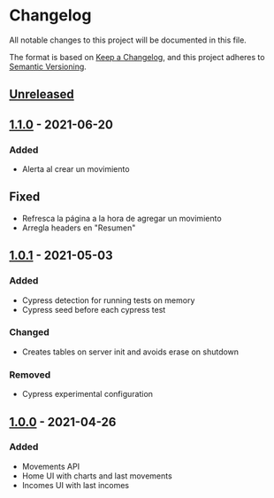 # Changelog

All notable changes to this project will be documented in this file.

The format is based on [Keep a Changelog](https://keepachangelog.com/en/1.0.0/),
and this project adheres to [Semantic Versioning](https://semver.org/spec/v2.0.0.html).

## [Unreleased]

## [1.1.0] - 2021-06-20

### Added

-   Alerta al crear un movimiento

## Fixed

-   Refresca la página a la hora de agregar un movimiento
-   Arregla headers en "Resumen"

## [1.0.1] - 2021-05-03

### Added

-   Cypress detection for running tests on memory
-   Cypress seed before each cypress test

### Changed

-   Creates tables on server init and avoids erase on shutdown

### Removed

-   Cypress experimental configuration

## [1.0.0] - 2021-04-26

### Added

-   Movements API
-   Home UI with charts and last movements
-   Incomes UI with last incomes

[unreleased]: https://github.com/jcrzmoyano/gitapp/compare/v1.1.0...HEAD
[1.1.0]: https://github.com/jcrzmoyano/gitapp/releases/tag/v1.1.0
[1.0.1]: https://github.com/jcrzmoyano/gitapp/releases/tag/v1.0.1
[1.0.0]: https://github.com/jcrzmoyano/gitapp/releases/tag/v1.0.0
